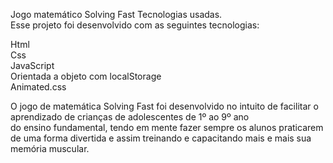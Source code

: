 Jogo matemático Solving Fast
Tecnologias usadas.<br>
Esse projeto foi desenvolvido com as seguintes tecnologias:<br>

Html<br>
Css<br>
JavaScript<br>
Orientada a objeto com localStorage<br>
Animated.css<br>


O jogo de matemática Solving Fast foi desenvolvido no intuito de facilitar o aprendizado de crianças de adolescentes de 1º ao 9º ano <br>
do ensino fundamental, tendo em mente fazer sempre os alunos praticarem de uma forma divertida e assim treinando e capacitando mais e mais sua memória muscular.
